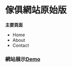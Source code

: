 # 傢俱網站原始版

**主要頁面**

* Home
* About
* Contact

### 網站展示[Demo](https://qshaystar.github.io/offical-site/)
